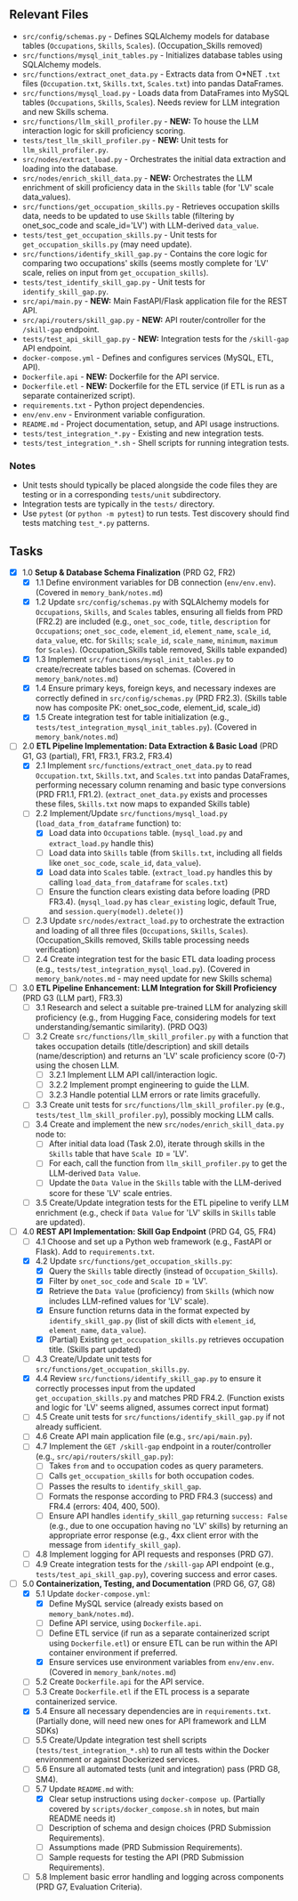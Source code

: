 ## Relevant Files

- `src/config/schemas.py` - Defines SQLAlchemy models for database tables (`Occupations`, `Skills`, `Scales`). (Occupation_Skills removed)
- `src/functions/mysql_init_tables.py` - Initializes database tables using SQLAlchemy models.
- `src/functions/extract_onet_data.py` - Extracts data from O*NET `.txt` files (`Occupation.txt`, `Skills.txt`, `Scales.txt`) into pandas DataFrames.
- `src/functions/mysql_load.py` - Loads data from DataFrames into MySQL tables (`Occupations`, `Skills`, `Scales`). Needs review for LLM integration and new Skills schema.
- `src/functions/llm_skill_profiler.py` - **NEW:** To house the LLM interaction logic for skill proficiency scoring.
- `tests/test_llm_skill_profiler.py` - **NEW:** Unit tests for `llm_skill_profiler.py`.
- `src/nodes/extract_load.py` - Orchestrates the initial data extraction and loading into the database.
- `src/nodes/enrich_skill_data.py` - **NEW:** Orchestrates the LLM enrichment of skill proficiency data in the `Skills` table (for 'LV' scale data_values).
- `src/functions/get_occupation_skills.py` - Retrieves occupation skills data, needs to be updated to use `Skills` table (filtering by onet_soc_code and scale_id='LV') with LLM-derived `data_value`.
- `tests/test_get_occupation_skills.py` - Unit tests for `get_occupation_skills.py` (may need update).
- `src/functions/identify_skill_gap.py` - Contains the core logic for comparing two occupations' skills (seems mostly complete for 'LV' scale, relies on input from `get_occupation_skills`).
- `tests/test_identify_skill_gap.py` - Unit tests for `identify_skill_gap.py`.
- `src/api/main.py` - **NEW:** Main FastAPI/Flask application file for the REST API.
- `src/api/routers/skill_gap.py` - **NEW:** API router/controller for the `/skill-gap` endpoint.
- `tests/test_api_skill_gap.py` - **NEW:** Integration tests for the `/skill-gap` API endpoint.
- `docker-compose.yml` - Defines and configures services (MySQL, ETL, API).
- `Dockerfile.api` - **NEW:** Dockerfile for the API service.
- `Dockerfile.etl` - **NEW:** Dockerfile for the ETL service (if ETL is run as a separate containerized script).
- `requirements.txt` - Python project dependencies.
- `env/env.env` - Environment variable configuration.
- `README.md` - Project documentation, setup, and API usage instructions.
- `tests/test_integration_*.py` - Existing and new integration tests.
- `tests/test_integration_*.sh` - Shell scripts for running integration tests.

### Notes

- Unit tests should typically be placed alongside the code files they are testing or in a corresponding `tests/unit` subdirectory.
- Integration tests are typically in the `tests/` directory.
- Use `pytest` (or `python -m pytest`) to run tests. Test discovery should find tests matching `test_*.py` patterns.

## Tasks

- [x] 1.0 **Setup & Database Schema Finalization** (PRD G2, FR2)
  - [x] 1.1 Define environment variables for DB connection (`env/env.env`). (Covered in `memory_bank/notes.md`)
  - [x] 1.2 Update `src/config/schemas.py` with SQLAlchemy models for `Occupations`, `Skills`, and `Scales` tables, ensuring all fields from PRD (FR2.2) are included (e.g., `onet_soc_code`, `title`, `description` for `Occupations`; `onet_soc_code`, `element_id`, `element_name`, `scale_id`, `data_value`, etc. for `Skills`; `scale_id`, `scale_name`, `minimum`, `maximum` for `Scales`). (Occupation_Skills table removed, Skills table expanded)
  - [x] 1.3 Implement `src/functions/mysql_init_tables.py` to create/recreate tables based on schemas. (Covered in `memory_bank/notes.md`)
  - [x] 1.4 Ensure primary keys, foreign keys, and necessary indexes are correctly defined in `src/config/schemas.py` (PRD FR2.3). (Skills table now has composite PK: onet_soc_code, element_id, scale_id)
  - [x] 1.5 Create integration test for table initialization (e.g., `tests/test_integration_mysql_init_tables.py`). (Covered in `memory_bank/notes.md`)

- [ ] 2.0 **ETL Pipeline Implementation: Data Extraction & Basic Load** (PRD G1, G3 (partial), FR1, FR3.1, FR3.2, FR3.4)
  - [x] 2.1 Implement `src/functions/extract_onet_data.py` to read `Occupation.txt`, `Skills.txt`, and `Scales.txt` into pandas DataFrames, performing necessary column renaming and basic type conversions (PRD FR1.1, FR1.2). (`extract_onet_data.py` exists and processes these files, `Skills.txt` now maps to expanded Skills table)
  - [ ] 2.2 Implement/Update `src/functions/mysql_load.py` (`load_data_from_dataframe` function) to:
    - [x] Load data into `Occupations` table. (`mysql_load.py` and `extract_load.py` handle this)
    - [ ] Load data into `Skills` table (from `Skills.txt`, including all fields like `onet_soc_code`, `scale_id`, `data_value`).
    - [x] Load data into `Scales` table. (`extract_load.py` handles this by calling `load_data_from_dataframe` for `scales.txt`)
    - [ ] Ensure the function clears existing data before loading (PRD FR3.4). (`mysql_load.py` has `clear_existing` logic, default True, and `session.query(model).delete()`)
  - [ ] 2.3 Update `src/nodes/extract_load.py` to orchestrate the extraction and loading of all three files (`Occupations`, `Skills`, `Scales`). (Occupation_Skills removed, Skills table processing needs verification)
  - [ ] 2.4 Create integration test for the basic ETL data loading process (e.g., `tests/test_integration_mysql_load.py`). (Covered in `memory_bank/notes.md` - may need update for new Skills schema)

- [ ] 3.0 **ETL Pipeline Enhancement: LLM Integration for Skill Proficiency** (PRD G3 (LLM part), FR3.3)
  - [ ] 3.1 Research and select a suitable pre-trained LLM for analyzing skill proficiency (e.g., from Hugging Face, considering models for text understanding/semantic similarity). (PRD OQ3)
  - [ ] 3.2 Create `src/functions/llm_skill_profiler.py` with a function that takes occupation details (title/description) and skill details (name/description) and returns an 'LV' scale proficiency score (0-7) using the chosen LLM.
    - [ ] 3.2.1 Implement LLM API call/interaction logic.
    - [ ] 3.2.2 Implement prompt engineering to guide the LLM.
    - [ ] 3.2.3 Handle potential LLM errors or rate limits gracefully.
  - [ ] 3.3 Create unit tests for `src/functions/llm_skill_profiler.py` (e.g., `tests/test_llm_skill_profiler.py`), possibly mocking LLM calls.
  - [ ] 3.4 Create and implement the new `src/nodes/enrich_skill_data.py` node to:
    - [ ] After initial data load (Task 2.0), iterate through skills in the `Skills` table that have `Scale ID` = 'LV'.
    - [ ] For each, call the function from `llm_skill_profiler.py` to get the LLM-derived `Data Value`.
    - [ ] Update the `Data Value` in the `Skills` table with the LLM-derived score for these 'LV' scale entries.
  - [ ] 3.5 Create/Update integration tests for the ETL pipeline to verify LLM enrichment (e.g., check if `Data Value` for 'LV' skills in `Skills` table are updated).

- [ ] 4.0 **REST API Implementation: Skill Gap Endpoint** (PRD G4, G5, FR4)
  - [ ] 4.1 Choose and set up a Python web framework (e.g., FastAPI or Flask). Add to `requirements.txt`.
  - [x] 4.2 Update `src/functions/get_occupation_skills.py`:
    - [x] Query the `Skills` table directly (instead of `Occupation_Skills`).
    - [x] Filter by `onet_soc_code` and `Scale ID` = 'LV'.
    - [x] Retrieve the `Data Value` (proficiency) from `Skills` (which now includes LLM-refined values for 'LV' scale).
    - [x] Ensure function returns data in the format expected by `identify_skill_gap.py` (list of skill dicts with `element_id`, `element_name`, `data_value`).
    - [x] (Partial) Existing `get_occupation_skills.py` retrieves occupation title. (Skills part updated)
  - [ ] 4.3 Create/Update unit tests for `src/functions/get_occupation_skills.py`.
  - [x] 4.4 Review `src/functions/identify_skill_gap.py` to ensure it correctly processes input from the updated `get_occupation_skills.py` and matches PRD FR4.2. (Function exists and logic for 'LV' seems aligned, assumes correct input format)
  - [ ] 4.5 Create unit tests for `src/functions/identify_skill_gap.py` if not already sufficient.
  - [ ] 4.6 Create API main application file (e.g., `src/api/main.py`).
  - [ ] 4.7 Implement the `GET /skill-gap` endpoint in a router/controller (e.g., `src/api/routers/skill_gap.py`):
    - [ ] Takes `from` and `to` occupation codes as query parameters.
    - [ ] Calls `get_occupation_skills` for both occupation codes.
    - [ ] Passes the results to `identify_skill_gap`.
    - [ ] Formats the response according to PRD FR4.3 (success) and FR4.4 (errors: 404, 400, 500).
    - [ ] Ensure API handles `identify_skill_gap` returning `success: False` (e.g., due to one occupation having no 'LV' skills) by returning an appropriate error response (e.g., 4xx client error with the message from `identify_skill_gap`).
  - [ ] 4.8 Implement logging for API requests and responses (PRD G7).
  - [ ] 4.9 Create integration tests for the `/skill-gap` API endpoint (e.g., `tests/test_api_skill_gap.py`), covering success and error cases.

- [ ] 5.0 **Containerization, Testing, and Documentation** (PRD G6, G7, G8)
  - [x] 5.1 Update `docker-compose.yml`:
    - [x] Define MySQL service (already exists based on `memory_bank/notes.md`).
    - [ ] Define API service, using `Dockerfile.api`.
    - [ ] Define ETL service (if run as a separate containerized script using `Dockerfile.etl`) or ensure ETL can be run within the API container environment if preferred.
    - [x] Ensure services use environment variables from `env/env.env`. (Covered in `memory_bank/notes.md`)
  - [ ] 5.2 Create `Dockerfile.api` for the API service.
  - [ ] 5.3 Create `Dockerfile.etl` if the ETL process is a separate containerized service.
  - [x] 5.4 Ensure all necessary dependencies are in `requirements.txt`. (Partially done, will need new ones for API framework and LLM SDKs)
  - [ ] 5.5 Create/Update integration test shell scripts (`tests/test_integration_*.sh`) to run all tests within the Docker environment or against Dockerized services.
  - [ ] 5.6 Ensure all automated tests (unit and integration) pass (PRD G8, SM4).
  - [ ] 5.7 Update `README.md` with:
    - [x] Clear setup instructions using `docker-compose up`. (Partially covered by `scripts/docker_compose.sh` in notes, but main README needs it)
    - [ ] Description of schema and design choices (PRD Submission Requirements).
    - [ ] Assumptions made (PRD Submission Requirements).
    - [ ] Sample requests for testing the API (PRD Submission Requirements).
  - [ ] 5.8 Implement basic error handling and logging across components (PRD G7, Evaluation Criteria). 